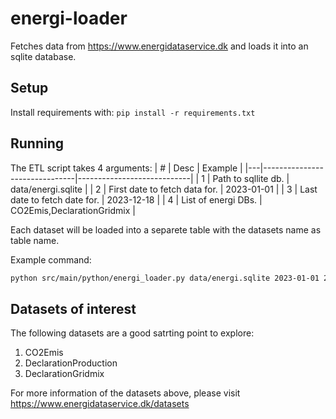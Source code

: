 # energi-loader

Fetches data from https://www.energidataservice.dk and loads it into an sqlite database.

## Setup

Install requirements with: `pip install -r requirements.txt`

## Running 

The ETL script takes 4 arguments:
| # | Desc                          | Example                    |
|---|-------------------------------|----------------------------|
| 1 | Path to sqllite db.           | data/energi.sqlite         |
| 2 | First date to fetch data for. | 2023-01-01                 |
| 3 | Last date to fetch date for.  | 2023-12-18                 |
| 4 | List of energi DBs.           | CO2Emis,DeclarationGridmix |

Each dataset will be loaded into a separete table with the datasets name as table name.

Example command:

```sh
python src/main/python/energi_loader.py data/energi.sqlite 2023-01-01 2023-12-18 CO2Emis,DeclarationGridmix,DeclarationProduction 
```

## Datasets of interest

The following datasets are a good satrting point to explore:

1. CO2Emis
2. DeclarationProduction
3. DeclarationGridmix

For more information of the datasets above, please visit https://www.energidataservice.dk/datasets 